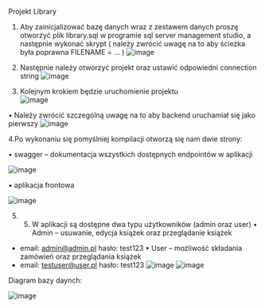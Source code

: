 Projekt Library

1.	Aby zainicjalizować bazę danych wraz z zestawem danych proszę otworzyć plik library.sql
w programie sql server management studio, a następnie wykonać skrypt 
( należy zwrócić uwagę na to aby ścieżka była poprawna FILENAME = …  )
![image](https://user-images.githubusercontent.com/101005328/219758891-7a3c8aeb-1c62-42f8-9274-3c8619ea7ebe.png)

2.	Następnie należy otworzyć projekt oraz ustawić odpowiedni connection string 
![image](https://user-images.githubusercontent.com/101005328/219758874-6eb756d2-4904-439e-9c6c-5e797327c07a.png)

3.	Kolejnym krokiem będzie uruchomienie projektu  
![image](https://user-images.githubusercontent.com/101005328/219758847-aacbd3af-55ab-4f69-90c5-7b23565c9834.png)

•	Należy zwrócić szczególną uwagę na to aby backend uruchamiał się jako pierwszy
 ![image](https://user-images.githubusercontent.com/101005328/219758826-07a4e170-2539-492f-858b-a8ddb83ee0a5.png)

4.Po wykonaniu się pomyślniej kompilacji otworzą się nam dwie strony:

 •  swagger – dokumentacja wszystkich dostępnych endpointów w aplikacji
 
 ![image](https://user-images.githubusercontent.com/101005328/219758804-43d5ed37-8f52-46a3-9bd1-01dca5be4335.png)

 •	aplikacja frontowa

![image](https://user-images.githubusercontent.com/101005328/219758774-67642ed1-ea98-4f86-ae08-e150db86a755.png)

5. 5.	W aplikacji są dostępne dwa typu użytkowników (admin oraz user)
•	Admin – usuwanie, edycja książek oraz przeglądanie książek
 - email: admin@admin.pl hasło: test123
•	User – możliwość składania zamówień oraz przeglądania książek
 - email: testuser@user.pl hasło: test123
 ![image](https://user-images.githubusercontent.com/101005328/219804825-fa9fa0fe-191c-48b3-85f0-e6ef0a3f49ee.png)
 ![image](https://user-images.githubusercontent.com/101005328/219804838-d655e6e6-f691-41e4-a33c-9658494e62a9.png)





Diagram bazy daynch:


![image](https://user-images.githubusercontent.com/101005328/219760658-b7e7fb7a-64de-40f4-a2af-a91d6cbd5a00.png)
